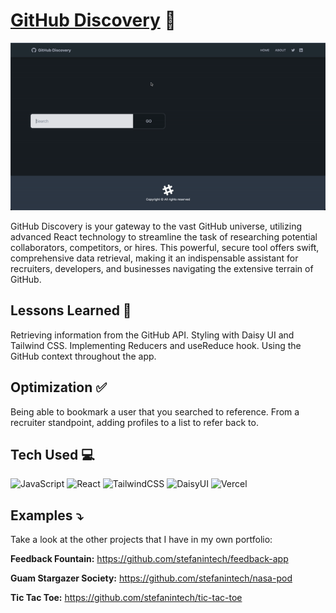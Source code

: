 # <a target="_blank" href="https://githubdiscovery.vercel.app/">GitHub Discovery</a> 🔎
<a href="https://githubdiscovery.vercel.app/" target="_blank"><img src="https://github.com/stefanintech/github-finder/blob/main/public/github-discovery.gif"></a>

GitHub Discovery is your gateway to the vast GitHub universe, utilizing advanced React technology to streamline the task of researching potential collaborators, competitors, or hires. This powerful, secure tool offers swift, comprehensive data retrieval, making it an indispensable assistant for recruiters, developers, and businesses navigating the extensive terrain of GitHub.

## Lessons Learned 💭
Retrieving information from the GitHub API. Styling with Daisy UI and Tailwind CSS. Implementing Reducers and useReduce hook. Using the GitHub context throughout the app. 

## Optimization ✅
Being able to bookmark a user that you searched to reference. From a recruiter standpoint, adding profiles to a list to refer back to. 

## Tech Used 💻

![JavaScript](https://img.shields.io/badge/javascript-%23323330.svg?style=for-the-badge&logo=javascript&logoColor=%23F7DF1E)
![React](https://img.shields.io/badge/react-%2320232a.svg?style=for-the-badge&logo=react&logoColor=%2361DAFB)
![TailwindCSS](https://img.shields.io/badge/tailwindcss-%2338B2AC.svg?style=for-the-badge&logo=tailwind-css&logoColor=white)
![DaisyUI](https://img.shields.io/badge/daisyui-5A0EF8?style=for-the-badge&logo=daisyui&logoColor=white)
![Vercel](https://img.shields.io/badge/vercel-%23000000.svg?style=for-the-badge&logo=vercel&logoColor=white)

## Examples ⤵️
Take a look at the other projects that I have in my own portfolio:

**Feedback Fountain:** https://github.com/stefanintech/feedback-app

**Guam Stargazer Society:** https://github.com/stefanintech/nasa-pod

**Tic Tac Toe:** https://github.com/stefanintech/tic-tac-toe







